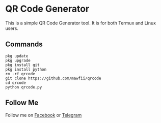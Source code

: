 # QR Code Generator
This is a simple QR Code Generator tool. It is for both Termux and Linux users.

## Commands
```
pkg update
pkg upgrade
pkg install git
pkg install python
rm -rf qrcode
git clone https://github.com/mawfii/qrcode
cd qrcode
python qrcode.py
```

## Follow Me
Follow me on <a href="https://www.facebook.com/mawfi.hacker/" target="_blank">Facebook</a> or <a href="https://t.me/M4WF1" target="_blank">Telegram</a>
